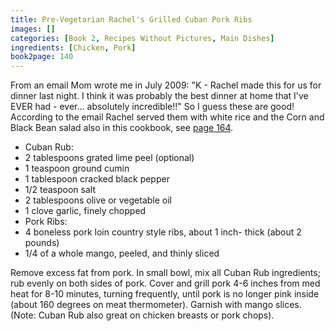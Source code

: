 ```yaml
---
title: Pre-Vegetarian Rachel's Grilled Cuban Pork Ribs
images: []
categories: [Book 2, Recipes Without Pictures, Main Dishes]
ingredients: [Chicken, Pork]
book2page: 140
---
```


From an email Mom wrote me in July 2009: 
"K - Rachel made this for us for dinner last night. I think it was probably the best dinner at home that I've EVER had - ever... absolutely incredible!!" So I guess these are good! According to the email Rachel served them with white rice and the Corn and Black Bean salad also in this cookbook, see [page 164](Rachels_Corn_and_Black_Bean_Salad.md). 

- Cuban Rub:
- 2 tablespoons grated lime peel (optional)
- 1 teaspoon ground cumin
- 1 tablespoon cracked black pepper
- 1/2 teaspoon salt
- 2 tablespoons olive or vegetable oil
- 1 clove garlic, finely chopped
- Pork Ribs:
- 4 boneless pork loin country style ribs, about 1 inch- thick (about 2 pounds)
- 1/4 of a whole mango, peeled, and thinly sliced

Remove excess fat from pork. In small bowl, mix all Cuban Rub ingredients; rub evenly on both sides of pork. Cover and grill pork 4-6 inches from med heat for 8-10 minutes, turning frequently, until pork is no longer pink inside (about 160 degrees on meat thermometer). Garnish with mango slices. (Note: Cuban Rub also great on chicken breasts or pork chops).